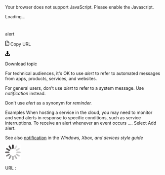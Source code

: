 Your browser does not support JavaScript. Please enable the Javascript.

Loading...

# 

alert

![Copy URL](media/alert/Copy.png)
Copy URL

![Download](media/alert/Download.png)

Download topic

For technical audiences, it's OK to use *alert* to refer to automated messages from apps, products, services, and websites. 

For general users, don't use *alert* to refer to a system message. Use *notification* instead. 

Don't use *alert* as a synonym for *reminder.*

Examples
When
hosting a service in the cloud, you may need to monitor and send alerts
in response to specific conditions, such as service
interruptions. 
To receive an alert whenever an event occurs .... 
Select Add alert. 

See also [](https://worldready.cloudapp.net/Styleguide/Read?id=2700&topicid=35399)[notification](https://worldready.cloudapp.net/Styleguide/Read?id=2547&topicid=16439) in the *Windows, Xbox, and devices style guide* 

![In progress](media/alert/activity-large.gif)

URL :
